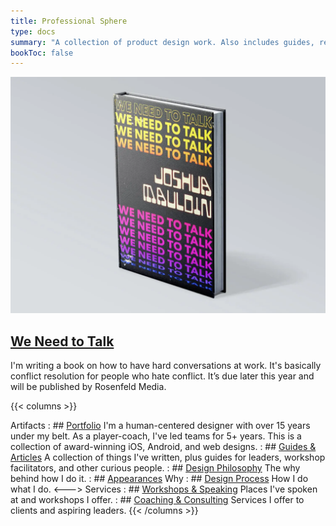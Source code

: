 ```yaml
---
title: Professional Sphere
type: docs
summary: "A collection of product design work. Also includes guides, research, and articles for those in technology."
bookToc: false
---
```


<article class="markdown book-post feature-block">
	<a href="/we-need-to-talk">
		<img src="book.webp">
		<div class="feature-right">
		<h2 class="post-title">
		We Need to Talk
		</h2>
	</a>
    	<p class="post-summary">I'm writing a book on how to have hard conversations at work. It's basically conflict resolution for people who hate conflict. It’s due later this year and will be published by Rosenfeld Media.</p>
    </div>
</article>

{{< columns >}}

Artifacts
: ## [Portfolio](/portfolio)
	I'm a human-centered designer with over 15 years under my belt. As a player-coach, I've led teams for 5+ years. This is a collection of award-winning iOS, Android, and web designs.
: ## [Guides & Articles](/docs)
	A collection of things I've written, plus guides for leaders, workshop facilitators, and other curious people.
: ## [Design Philosophy](/design-philosophy)
	The why behind how I do it.
: ## [Appearances](appearances)
	Why
: ## [Design Process](/design-process)
	How I do what I do.
<--->
Services
: ## [Workshops & Speaking](working)
	Places I've spoken at and workshops I offer.
: ## [Coaching & Consulting](/coaching)
	Services I offer to clients and aspiring leaders.
{{< /columns >}}

